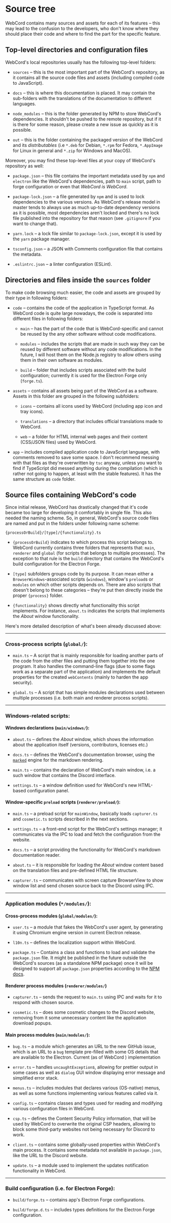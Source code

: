 # Source tree
WebCord contains many sources and assets for each of its features – this may
lead to the confusion to the developers, who don't know where they should
place their code and where to find the part for the specific feature.

## Top-level directories and configuration files

WebCord's local repositories usually has the following top-level folders:

- `sources` – this is the most important part of the WebCord's repository, as
   it contains all the source code files and assets (including compiled
   code to JavaScript).

- `docs` – this is where this documentation is placed. It may contain the
   sub-folders with the translations of the documentation to different languages.

- `node_modules` – this is the folder generated by NPM to store WebCord's
   dependencies. It shouldn't be pushed to the remote repository, but if it is
   there for some reason, please create a new issue as quickly as it is
   possible.

- `out` – this is the folder containing the packaged version of the WebCord and
  its *distributables* (i.e `*.deb` for Debian, `*.rpm` for Fedora, `*.AppImage`
  for Linux in general and `*.zip` for Windows and MacOS).

Moreover, you may find these top-level files at your copy of WebCord's
repository as well:

- `package.json` – this file contains the important metadata used by `npm` and
  `electron` like the WebCord's dependencies, path to `main` script, path to
  forge configuration or even that *WebCord is WebCord*.

- `package-lock.json` – a file generated by `npm` and is used to lock
  dependencies to the various versions. As WebCord's release model in master
  tends to always use as much up-to-date dependency versions as it is possible,
  most dependencies aren't locked and there's no lock file published into the
  repository for that reason (see `.gitignore` if you want to change that).

- `yarn.lock` – a lock file similar to `package-lock.json`, except it is used by
  the `yarn` package manager.

- `tsconfig.json` – a JSON with Comments configuration file that contains the
  metadata.

- `.eslintrc.json` – a linter configuration (ESLint).

## Directories and files inside the `sources` folder

To make code browsing much easier, the code and assets are grouped by their type
in following folders:

- `code` – contains the code of the application in TypeScript format. As WebCord
  code is quite large nowadays, the code is separated into different files in
  following folders:

  - `main` – has the part of the code that is WebCord-specific and cannot be
     reused by the any other software without code modifications.

  - `modules` – includes the scripts that are made in such way they can
     be reused by different software without any code modifications. In the
     future, I will host them on the Node.js registry to allow others using them
     in their own software as modules.

  - `build` – folder that includes scripts associated with the build
    configuration; currently it is used for the Electron Forge only (`forge.ts`).

- `assets` – contains all assets being part of the WebCord as a software. Assets
  in this folder are grouped in the following subfolders:
  
  - `icons` – contains all icons used by WebCord (including app icon and tray
    icons).

  - `translations` – a directory that includes official translations made to
    WebCord.

  - `web` – a folder for HTML internal web pages and their content (CSS/JSON
    files) used by WebCord.

- `app` – includes compiled application code to JavaScript language, with
  comments removed to save some space. I don't recommend messing with that files
  as they're overwritten by `tsc` anyway, unless you want to find if TypeScript
  did messed anything during the compilation (which is rather not going to
  happen, at least with the stable features). It has the same structure as
  `code` folder.

## Source files containing WebCord's code

Since initial release, WebCord has drastically changed that it's code became
too large for developing it comfortably in single file. This also needed the
naming scheme. So, in general, WebCord's source code files are named and put in
the folders under following name scheme:
```
{processOrBuild}/[type]/{functionality}.ts
```

- `{processOrBuild}` indicates to which process this script belongs to. WebCord
  currently contains three folders that represents that: `main`, `renderer` and
  `global` (for scripts that belongs to multiple processes). The exception to
  that rule is the `build` directory that contains the WebCord's build
  configuration for the Electron Forge.

- `[type]` subfolders groups code by its purpose. It can mean either a
  `BrowserWindows`-associated scripts (`windows`), window's `preload`s or
  `modules` on which other scripts depends on. There are also scripts that
  doesn't belong to these categories – they're put then directly inside the
  proper `{process}` folder.

- `{functionality}` shows directly what functionality this script implements.
  For instance, `about.ts` indicates the scripts that implements the *About*
  window functionality.

Here's more detailed description of what's been already discussed above:

---

### Cross-process scripts (`global/`):

  - `main.ts` – A script that is mainly responsible for loading another parts of
    the code from the other files and putting them together into the one program.
    It also handles the command-line flags (due to some flags work as a separate
    part of the application) and implements the default properties for the
    created `webContents` (mainly to harden the app security).
  
  - `global.ts` – A script that has simple modules declarations used between
    multiple processes (i.e. both main and renderer process scripts).

---

### Windows-related scripts:

#### Windows declarations (`main/windows/`):

  - `about.ts` – defines the *About* window, which shows the information about
    the application itself (versions, contributors, licenses etc.)

  - `docs.ts` – defines the WebCord's documentation browser,
    using the [`marked`](https://www.npmjs.com/package/marked) engine for the
    markdown rendering.

  - `main.ts` – contains the declaration of WebCord's main window, i.e. a such
    window that contains the Discord interface.

  - `settings.ts` – a window definition used for WebCord's new HTML-based
    configuration panel.

#### Window-specific `preload` scripts (`renderer/preload/`):

  - `main.ts` – a preload script for `mainWindow`,
    basically loads `capturer.ts` and `cosmetic.ts` scripts described in
    the next sections.

  - `settings.ts` – a front-end script for the WebCord's settings manager; it
    communicates via the IPC to load and fetch the configuration from the
    website.

  - `docs.ts` – a script providing the functionality for WebCord's markdown
    documentation reader.

  - `about.ts` – it is responsible for loading the *About* window content based
    on the translation files and pre-defined HTML file structure.

  - `capturer.ts` – communicates with screen capture BrowserView to show window
    list and send chosen source back to the Discord using IPC.

---

### Application modules (`*/modules/`):

#### Cross-process modules (`global/modules/`):

  - `user.ts` – a module that fakes the WebCord's user agent,
    by generating it using Chromium engine version in current Electron release.

  - `l10n.ts` – defines the localization support within WebCord.

  - `package.ts` – Contains a class and functions to load and validate the
    `package.json` file. It might be published in the future outside the
    WebCord's sources (as a standalone NPM package) once it will be designed to
    support all `package.json` properties according to the [NPM docs](https://docs.npmjs.com/cli/v8/configuring-npm/package-json).

#### Renderer process modules (`renderer/modules/`)

  - `capturer.ts` – sends the request to `main.ts` using IPC and waits for it
    to respond with chosen source.

  - `cosmetic.ts` – does some cosmetic changes to the Discord
    website, removing from it some unnecessary content like the application
    download popups.

#### Main process modules (`main/modules/`):

  - `bug.ts` – a module which generates an URL to the new
    GitHub issue, which is an URL to a `bug` template pre-filled with some OS
    details that are available to the Electron. Current (as of WebCord ) implementation

  - `error.ts` – handles `uncaughtException`s, allowing
    for prettier output in some cases as well as `dialog` GUI window displaying
    error message and simplified error stack.

  - `menus.ts` – includes modules that declares various (OS-native)
    menus, as well as some functions implementing various features called via
    it.

  - `config.ts` – contains classes and types used for reading and
    modifying various configuration files in WebCord.

  - `csp.ts` – defines the Content Security Policy information,
    that will be used by WebCord to overwrite the original CSP headers, allowing
    to block some third-party websites not being necessary for Discord to work.
    
  - `client.ts` – contains some globally-used properties within WebCord's main
    process. It contains some metadata not available in `package.json`, like the
    URL to the Discord website.

  - `update.ts` – a module used to implement the updates
    notification functionality in WebCord.

---

### Build configuration (i.e. for Electron Forge):

  - `build/forge.ts` – contains app's Electron Forge configurations.
  
  - `build/forge.d.ts` – includes types definitions for the Electron
    Forge configuration.